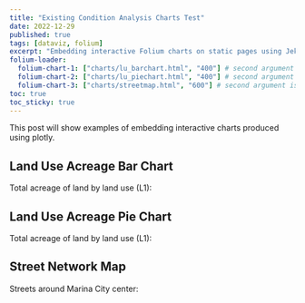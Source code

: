 ```yaml
---
title: "Existing Condition Analysis Charts Test"
date: 2022-12-29
published: true
tags: [dataviz, folium]
excerpt: "Embedding interactive Folium charts on static pages using Jekyll."
folium-loader:
  folium-chart-1: ["charts/lu_barchart.html", "400"] # second argument is the height
  folium-chart-2: ["charts/lu_piechart.html", "400"] # second argument is the height
  folium-chart-3: ["charts/streetmap.html", "600"] # second argument is the height
toc: true
toc_sticky: true
---
```


This post will show examples of embedding interactive charts produced using plotly.

## Land Use Acreage Bar Chart

Total acreage of land by land use (L1):

<div id="folium-chart-1"></div>

## Land Use Acreage Pie Chart

Total acreage of land by land use (L1):

<div id="folium-chart-2"></div>

## Street Network Map

Streets around Marina City center:

<div id="folium-chart-3"></div>

